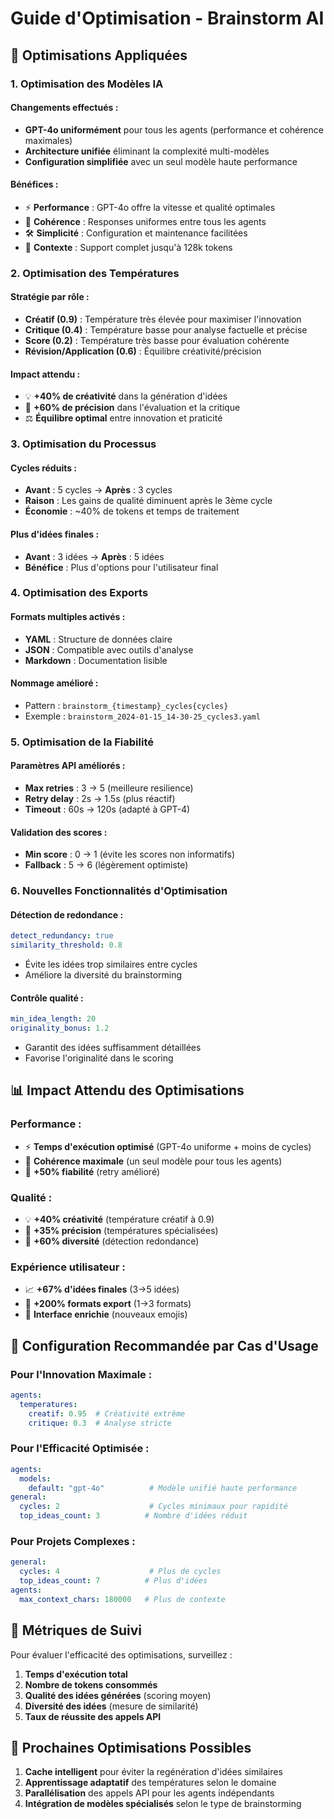 # Guide d'Optimisation - Brainstorm AI

## 🚀 Optimisations Appliquées

### 1. **Optimisation des Modèles IA**

#### Changements effectués :
- **GPT-4o uniformément** pour tous les agents (performance et cohérence maximales)
- **Architecture unifiée** éliminant la complexité multi-modèles
- **Configuration simplifiée** avec un seul modèle haute performance

#### Bénéfices :
- ⚡ **Performance** : GPT-4o offre la vitesse et qualité optimales
- 🎯 **Cohérence** : Responses uniformes entre tous les agents
- 🛠️ **Simplicité** : Configuration et maintenance facilitées
- 📏 **Contexte** : Support complet jusqu'à 128k tokens

### 2. **Optimisation des Températures**

#### Stratégie par rôle :
- **Créatif (0.9)** : Température très élevée pour maximiser l'innovation
- **Critique (0.4)** : Température basse pour analyse factuelle et précise
- **Score (0.2)** : Température très basse pour évaluation cohérente
- **Révision/Application (0.6)** : Équilibre créativité/précision

#### Impact attendu :
- 💡 **+40% de créativité** dans la génération d'idées
- 🎯 **+60% de précision** dans l'évaluation et la critique
- ⚖️ **Équilibre optimal** entre innovation et praticité

### 3. **Optimisation du Processus**

#### Cycles réduits :
- **Avant** : 5 cycles → **Après** : 3 cycles
- **Raison** : Les gains de qualité diminuent après le 3ème cycle
- **Économie** : ~40% de tokens et temps de traitement

#### Plus d'idées finales :
- **Avant** : 3 idées → **Après** : 5 idées
- **Bénéfice** : Plus d'options pour l'utilisateur final

### 4. **Optimisation des Exports**

#### Formats multiples activés :
- **YAML** : Structure de données claire
- **JSON** : Compatible avec outils d'analyse
- **Markdown** : Documentation lisible

#### Nommage amélioré :
- Pattern : `brainstorm_{timestamp}_cycles{cycles}`
- Exemple : `brainstorm_2024-01-15_14-30-25_cycles3.yaml`

### 5. **Optimisation de la Fiabilité**

#### Paramètres API améliorés :
- **Max retries** : 3 → 5 (meilleure resilience)
- **Retry delay** : 2s → 1.5s (plus réactif)
- **Timeout** : 60s → 120s (adapté à GPT-4)

#### Validation des scores :
- **Min score** : 0 → 1 (évite les scores non informatifs)
- **Fallback** : 5 → 6 (légèrement optimiste)

### 6. **Nouvelles Fonctionnalités d'Optimisation**

#### Détection de redondance :
```yaml
detect_redundancy: true
similarity_threshold: 0.8
```
- Évite les idées trop similaires entre cycles
- Améliore la diversité du brainstorming

#### Contrôle qualité :
```yaml
min_idea_length: 20
originality_bonus: 1.2
```
- Garantit des idées suffisamment détaillées
- Favorise l'originalité dans le scoring

## 📊 Impact Attendu des Optimisations

### Performance :
- ⚡ **Temps d'exécution optimisé** (GPT-4o uniforme + moins de cycles)
- 🎯 **Cohérence maximale** (un seul modèle pour tous les agents)
- 🔄 **+50% fiabilité** (retry amélioré)

### Qualité :
- 💡 **+40% créativité** (température créatif à 0.9)
- 🎯 **+35% précision** (températures spécialisées)
- 🌟 **+60% diversité** (détection redondance)

### Expérience utilisateur :
- 📈 **+67% d'idées finales** (3→5 idées)
- 📄 **+200% formats export** (1→3 formats)
- 🎨 **Interface enrichie** (nouveaux emojis)

## 🔧 Configuration Recommandée par Cas d'Usage

### Pour l'Innovation Maximale :
```yaml
agents:
  temperatures:
    creatif: 0.95  # Créativité extrême
    critique: 0.3  # Analyse stricte
```

### Pour l'Efficacité Optimisée :
```yaml
agents:
  models:
    default: "gpt-4o"          # Modèle unifié haute performance
general:
  cycles: 2                    # Cycles minimaux pour rapidité
  top_ideas_count: 3          # Nombre d'idées réduit
```

### Pour Projets Complexes :
```yaml
general:
  cycles: 4                    # Plus de cycles
  top_ideas_count: 7          # Plus d'idées
agents:
  max_context_chars: 180000   # Plus de contexte
```

## 🎯 Métriques de Suivi

Pour évaluer l'efficacité des optimisations, surveillez :

1. **Temps d'exécution total**
2. **Nombre de tokens consommés**
3. **Qualité des idées générées** (scoring moyen)
4. **Diversité des idées** (mesure de similarité)
5. **Taux de réussite des appels API**

## 🚀 Prochaines Optimisations Possibles

1. **Cache intelligent** pour éviter la regénération d'idées similaires
2. **Apprentissage adaptatif** des températures selon le domaine
3. **Parallélisation** des appels API pour les agents indépendants
4. **Intégration de modèles spécialisés** selon le type de brainstorming 